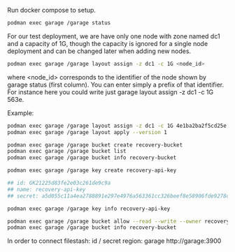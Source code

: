 
Run docker compose to setup.
```bash
podman exec garage /garage status
```
For our test deployment, we are have only one node with zone named dc1 and a capacity of 1G, though the capacity is ignored for a single node deployment and can be changed later when adding new nodes.
```bash
podman exec garage /garage layout assign -z dc1 -c 1G <node_id>
```
where <node_id> corresponds to the identifier of the node shown by garage status (first column). You can enter simply a prefix of that identifier. For instance here you could write just garage layout assign -z dc1 -c 1G 563e.

Example:
```bash
podman exec garage /garage layout assign -z dc1 -c 1G 4e1ba2ba2f5cd25e
podman exec garage /garage layout apply --version 1

podman exec garage /garage bucket create recovery-bucket
podman exec garage /garage bucket list
podman exec garage /garage bucket info recovery-bucket

podman exec garage /garage key create recovery-api-key

## id: GK21225d83fe2e03c261de9c9a
## name: recovery-api-key
## secret: a5d055c11a4ea2788891e297e4976a563361cc326beef8e58906fde9278c29ca

podman exec garage /garage key info recovery-api-key

podman exec garage /garage bucket allow --read --write --owner recovery-bucket --key recovery-api-key
podman exec garage /garage bucket info recovery-bucket
```


In order to connect filestash:
id / secret
region: garage
http://garage:3900

